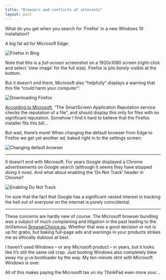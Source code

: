 ```yaml
---
title: "Browsers and conflicts of interests"
layout: post
---
```


What do you get when you search for ‘Firefox’ in a new Windows 10 installation?

A big fat ad for Microsoft Edge:

<div class="center-img"><img alt="Firefox in Bing" src="{% base64 ./images/browser/ms-edge1.png %}"></div>

Note that this is a *full-screen* screenshot on a 1920x1080 screen (right-click
and select ‘view image’ for the full size). Firefox is juts *barely* visible at
the bottom.

But it doesn’t end there, Microsoft also “helpfully” displays a warning that
this file “could harm your computer”:

<div class="center-img"><img alt="Downloading Firefox" src="{% base64 ./images/browser/ms-edge2.png %}"></div>

[According to
Microsoft](https://support.microsoft.com/en-gb/help/2566263/a-warning-message-unexpectedly-appears-when-you-try-to-download-a-file),
“The SmartScreen Application Reputation service checks the reputation of a
file”, and should display this only for files with no significant reputation.
Somehow I find it hard to believe that the Firefox installer fits this bill…

But wait, there’s more! When changing the default browser from Edge to Firefox
we get yet another ad, baked right in to the settings screen:

<div class="center-img"><img alt="Changing default browser" src="{% base64 ./images/browser/ms-edge3.png %}"></div>

-------

It doesn’t end with Microsoft. For years Google displayed a Chrome
advertisements on Google search (although it seems they have stopped doing it
now). And what about enabling the ‘Do Not Track’ header in Chrome?

<div class="center-img"><img alt="Enabling Do Not Track" src="{% base64 ./images/browser/chrome1.png %}"></div>

I’m sure that the fact that Google has a significant vested interest in tracking
the hell out of everyone on the internet is purely coincidental.

----

These concerns are hardly new of course. The Microsoft browser bundling was a
subject of much complaining and litigation in the past leading to the (in)famous
[BrowserChoice.eu](https://en.wikipedia.org/wiki/BrowserChoice.eu). Whether that
was a good decision or not is up for grabs, but baking full-page ads and
warnings in your products strikes me as ethically dubious at best.

I haven’t used Windows – or any Microsoft product – in years, but it looks like
it’s still the same old crap. Just booting Windows also completely blew away my
`grub` bootloader by the way. My ten-minute stint with Microsoft Windows is
over.

All of this makes paying the Microsoft tax on my ThinkPad even more sour…
